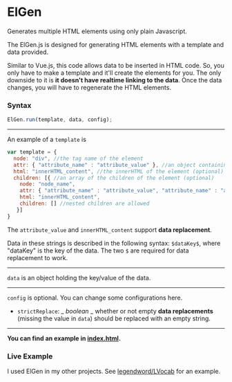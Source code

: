 # ElGen
Generates multiple HTML elements using only plain Javascript.

The ElGen.js is designed for generating HTML elements with a template and data provided.

Similar to Vue.js, this code allows data to be inserted in HTML code. So, you only have to make a template and it'll create the elements for you. The only downside to it is **it doesn't have realtime linking to the data**. Once the data changes, you will have to regenerate the HTML elements.

### Syntax

```Javascript
ElGen.run(template, data, config);
```
---

An example of a `template` is
```Javascript
var template = {
  node: "div", //the tag name of the element
  attr: { "attribute_name" : "attribute_value" }, //an object containing attributes (optional)
  html: "innerHTML_content", //the innerHTML of the element (optional)
  children: [{ //an array of the children of the element (optional)
    node: "node_name",
    attr: { "attribute_name" : "attribute_value", "attribute_name" : "attribute_value" },
    html: "innerHTML_content",
    children: [] //nested children are allowed
   }]
}
```

The `attribute_value` and `innerHTML_content` support **data replacement**.

Data in these strings is described in the following syntax: `$dataKey$`, where "dataKey" is the key of the data. The two ``$`` are required for data replacement to work.

---

`data` is an object holding the key/value of the data.

---

`config` is optional. You can change some configurations here.

- `strictReplace`: _ _boolean_ _ whether or not empty **data replacements** (missing the value in `data`) should be replaced with an empty string.

---

**You can find an example in [index.html](index.html).**


### Live Example

I used ElGen in my other projects. See [legendword/LVocab](https://github.com/legendword/LVocab) for an example.

